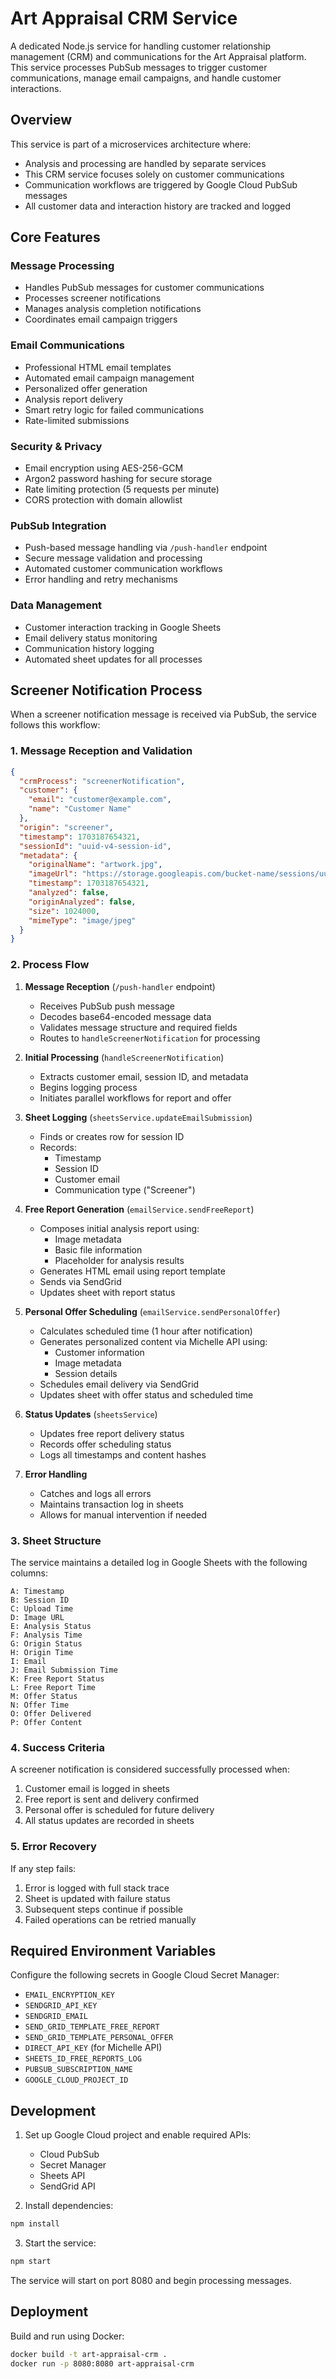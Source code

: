 # Art Appraisal CRM Service

A dedicated Node.js service for handling customer relationship management (CRM) and communications for the Art Appraisal platform. This service processes PubSub messages to trigger customer communications, manage email campaigns, and handle customer interactions.

## Overview

This service is part of a microservices architecture where:
- Analysis and processing are handled by separate services
- This CRM service focuses solely on customer communications
- Communication workflows are triggered by Google Cloud PubSub messages
- All customer data and interaction history are tracked and logged

## Core Features

### Message Processing
- Handles PubSub messages for customer communications
- Processes screener notifications
- Manages analysis completion notifications
- Coordinates email campaign triggers

### Email Communications
- Professional HTML email templates
- Automated email campaign management
- Personalized offer generation
- Analysis report delivery
- Smart retry logic for failed communications
- Rate-limited submissions

### Security & Privacy
- Email encryption using AES-256-GCM
- Argon2 password hashing for secure storage
- Rate limiting protection (5 requests per minute)
- CORS protection with domain allowlist

### PubSub Integration
- Push-based message handling via `/push-handler` endpoint
- Secure message validation and processing
- Automated customer communication workflows
- Error handling and retry mechanisms

### Data Management
- Customer interaction tracking in Google Sheets
- Email delivery status monitoring
- Communication history logging
- Automated sheet updates for all processes

## Screener Notification Process

When a screener notification message is received via PubSub, the service follows this workflow:

### 1. Message Reception and Validation
```json
{
  "crmProcess": "screenerNotification",
  "customer": {
    "email": "customer@example.com",
    "name": "Customer Name"
  },
  "origin": "screener",
  "timestamp": 1703187654321,
  "sessionId": "uuid-v4-session-id",
  "metadata": {
    "originalName": "artwork.jpg",
    "imageUrl": "https://storage.googleapis.com/bucket-name/sessions/uuid/UserUploadedImage.jpg",
    "timestamp": 1703187654321,
    "analyzed": false,
    "originAnalyzed": false,
    "size": 1024000,
    "mimeType": "image/jpeg"
  }
}
```

### 2. Process Flow
1. **Message Reception** (`/push-handler` endpoint)
   - Receives PubSub push message
   - Decodes base64-encoded message data
   - Validates message structure and required fields
   - Routes to `handleScreenerNotification` for processing

2. **Initial Processing** (`handleScreenerNotification`)
   - Extracts customer email, session ID, and metadata
   - Begins logging process
   - Initiates parallel workflows for report and offer

3. **Sheet Logging** (`sheetsService.updateEmailSubmission`)
   - Finds or creates row for session ID
   - Records:
     - Timestamp
     - Session ID
     - Customer email
     - Communication type ("Screener")

4. **Free Report Generation** (`emailService.sendFreeReport`)
   - Composes initial analysis report using:
     - Image metadata
     - Basic file information
     - Placeholder for analysis results
   - Generates HTML email using report template
   - Sends via SendGrid
   - Updates sheet with report status

5. **Personal Offer Scheduling** (`emailService.sendPersonalOffer`)
   - Calculates scheduled time (1 hour after notification)
   - Generates personalized content via Michelle API using:
     - Customer information
     - Image metadata
     - Session details
   - Schedules email delivery via SendGrid
   - Updates sheet with offer status and scheduled time

6. **Status Updates** (`sheetsService`)
   - Updates free report delivery status
   - Records offer scheduling status
   - Logs all timestamps and content hashes

7. **Error Handling**
   - Catches and logs all errors
   - Maintains transaction log in sheets
   - Allows for manual intervention if needed

### 3. Sheet Structure
The service maintains a detailed log in Google Sheets with the following columns:

```
A: Timestamp
B: Session ID
C: Upload Time
D: Image URL
E: Analysis Status
F: Analysis Time
G: Origin Status
H: Origin Time
I: Email
J: Email Submission Time
K: Free Report Status
L: Free Report Time
M: Offer Status
N: Offer Time
O: Offer Delivered
P: Offer Content
```

### 4. Success Criteria
A screener notification is considered successfully processed when:
1. Customer email is logged in sheets
2. Free report is sent and delivery confirmed
3. Personal offer is scheduled for future delivery
4. All status updates are recorded in sheets

### 5. Error Recovery
If any step fails:
1. Error is logged with full stack trace
2. Sheet is updated with failure status
3. Subsequent steps continue if possible
4. Failed operations can be retried manually

## Required Environment Variables

Configure the following secrets in Google Cloud Secret Manager:
- `EMAIL_ENCRYPTION_KEY`
- `SENDGRID_API_KEY`
- `SENDGRID_EMAIL`
- `SEND_GRID_TEMPLATE_FREE_REPORT`
- `SEND_GRID_TEMPLATE_PERSONAL_OFFER`
- `DIRECT_API_KEY` (for Michelle API)
- `SHEETS_ID_FREE_REPORTS_LOG`
- `PUBSUB_SUBSCRIPTION_NAME`
- `GOOGLE_CLOUD_PROJECT_ID`

## Development

1. Set up Google Cloud project and enable required APIs:
   - Cloud PubSub
   - Secret Manager
   - Sheets API
   - SendGrid API

2. Install dependencies:
```bash
npm install
```

3. Start the service:
```bash
npm start
```
The service will start on port 8080 and begin processing messages.

## Deployment

Build and run using Docker:

```bash
docker build -t art-appraisal-crm .
docker run -p 8080:8080 art-appraisal-crm
```